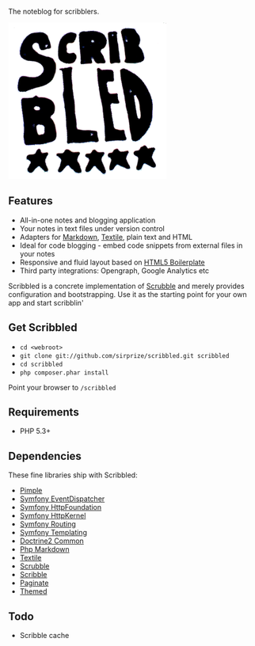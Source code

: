 <!-- scribble-title: Scribbled Readme -->
<!-- scribble-lede: The noteblog for scribblers -->
<!-- scribble-tags: css html theme responsive mobile -->
<!-- scribble-created: 20120509 -->
<!-- scribble-modified: 20120509 -->
<!-- scribble-publish: 1 -->

The noteblog for scribblers.

![Scribbled](https://github.com/sirprize/themed/raw/master/media/images/scribbled.png)

## Features

+ All-in-one notes and blogging application
+ Your notes in text files under version control
+ Adapters for [Markdown](http://daringfireball.net/projects/markdown/syntax), [Textile](http://textile.thresholdstate.com/), plain text and HTML
+ Ideal for code blogging - embed code snippets from external files in your notes
+ Responsive and fluid layout based on [HTML5 Boilerplate](http://html5boilerplate.com/)
+ Third party integrations: Opengraph, Google Analytics etc

Scribbled is a concrete implementation of [Scrubble](https://github.com/sirprize/scrubble) and merely provides configuration and bootstrapping. Use it as the starting point for your own app and start scribblin'

## Get Scribbled

+ `cd <webroot>`
+ `git clone git://github.com/sirprize/scribbled.git scribbled`
+ `cd scribbled`
+ `php composer.phar install`

Point your browser to `/scribbled`

## Requirements

+ PHP 5.3+

## Dependencies

These fine libraries ship with Scribbled:

+ [Pimple](https://github.com/fabpot/Pimple)
+ [Symfony EventDispatcher](https://github.com/symfony/EventDispatcher)
+ [Symfony HttpFoundation](https://github.com/symfony/HttpFoundation)
+ [Symfony HttpKernel](https://github.com/symfony/HttpKernel)
+ [Symfony Routing](https://github.com/symfony/Routing)
+ [Symfony Templating](https://github.com/symfony/Templating)
+ [Doctrine2 Common](https://github.com/doctrine/common)
+ [Php Markdown](https://github.com/michelf/php-markdown/)
+ [Textile](https://github.com/netcarver/textile)
+ [Scrubble](https://github.com/sirprize/scrubble)
+ [Scribble](https://github.com/sirprize/scribble)
+ [Paginate](https://github.com/sirprize/paginate)
+ [Themed](https://github.com/sirprize/themed)

## Todo

+ Scribble cache